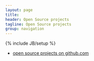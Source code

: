 ```yaml
---
layout: page
title: 
header: Open Source projects
tagline: Open Source projects
group: navigation
---
```

{% include JB/setup %}

* [open source projects on github.com](https://github.com/brantyoung?tab=repositories)

